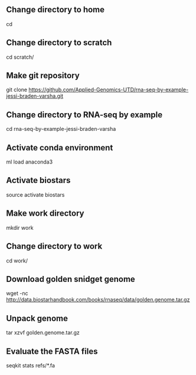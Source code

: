 ## Change directory to home
cd

## Change directory to scratch
cd scratch/

## Make git repository
git clone https://github.com/Applied-Genomics-UTD/rna-seq-by-example-jessi-braden-varsha.git

## Change directory to RNA-seq by example
cd rna-seq-by-example-jessi-braden-varsha

## Activate conda environment
ml load anaconda3

## Activate biostars
source activate biostars

## Make work directory
mkdir work

## Change directory to work
cd work/

## Download golden snidget genome
wget -nc http://data.biostarhandbook.com/books/rnaseq/data/golden.genome.tar.gz

## Unpack genome
tar xzvf golden.genome.tar.gz

## Evaluate the FASTA files
seqkit stats refs/*.fa


